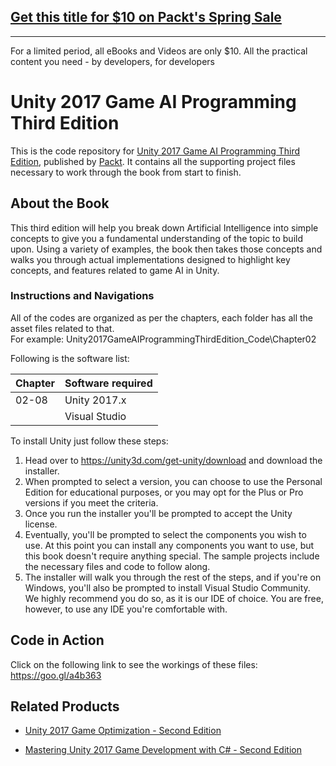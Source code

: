 ## [Get this title for $10 on Packt's Spring Sale](https://www.packt.com/B08824?utm_source=github&utm_medium=packt-github-repo&utm_campaign=spring_10_dollar_2022)
-----
For a limited period, all eBooks and Videos are only $10. All the practical content you need \- by developers, for developers

# Unity 2017 Game AI Programming Third Edition
This is the code repository for [Unity 2017 Game AI Programming Third Edition](https://www.packtpub.com/game-development/unity-2017-game-ai-programming-third-edition?utm_source=github&utm_medium=repository&utm_campaign=9781788477901), published by [Packt](https://www.packtpub.com/). It contains all the supporting project files necessary to work through the book from start to finish.
## About the Book
This third edition will help you break down Artificial Intelligence into simple concepts to give you a fundamental understanding of the topic to build upon. Using a variety of examples, the book then takes those concepts and walks you through actual implementations designed to highlight key concepts, and features related to game AI in Unity.
### Instructions and Navigations
All of the codes are organized as per the chapters, each folder has all the asset files related to that.                   
For example: Unity2017GameAIProgrammingThirdEdition_Code\Chapter02

Following is the software list:

| Chapter       | Software required
| ------------- | -------------
| 02-08         | Unity 2017.x 
|               | Visual Studio

              
To install Unity just follow these steps:
1. Head over to https://unity3d.com/get-unity/download and download  the installer.
2. When prompted to select a version, you can choose to use the Personal Edition for educational purposes, or you may opt for the Plus or Pro versions if you meet the criteria.
3. Once you run the installer you'll be prompted to accept the Unity license.
4. Eventually, you'll be prompted to select the components you wish to use. At this point you can install any components you want to use, but this book doesn't require anything special. The sample projects include the necessary files and code to follow along.
5. The installer will walk you through the rest of the steps, and if you're on Windows, you'll also be prompted to install Visual Studio Community. We highly recommend you do so, as it is our IDE of choice. You are free, however, to use any IDE you're comfortable with.

## Code in Action
Click on the following link to see the workings of these files:
https://goo.gl/a4b363

## Related Products
 
  
* [Unity 2017 Game Optimization - Second Edition](https://www.packtpub.com/game-development/unity-2017-game-optimization-second-edition?utm_source=github&utm_medium=repository&utm_campaign=9781788392365)
  
  
* [Mastering Unity 2017 Game Development with C# - Second Edition](https://www.packtpub.com/web-development/mastering-unity-2017-game-development-c-second-edition?utm_source=github&utm_medium=repository&utm_campaign=9781788479837)
